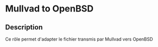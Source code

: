 Mullvad to OpenBSD
=========

Description
------------

Ce rôle permet d'adapter le fichier transmis par Mullvad vers OpenBSD
